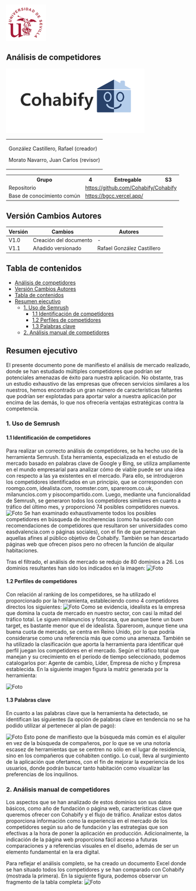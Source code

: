 ![US Logo](images/logo_us.png)

Análisis de competidores
---


![Cohabify](images/Cohabify.png)

<table>
    <tbody>
        <tr>
            <td rowspan=2></p></p>González Castillero, Rafael (creador)<p></p><p></p>Morato Navarro, Juan Carlos (revisor)<p></p>
            </td> 
        </tr>
    </tbody>
</table>

<table>
  <tr>
    <th>Grupo</th>
    <th>4</th>
    <th>Entregable</th>
    <th>S3</th>
  </tr>
  <tr>
    <td>Repositorio</td>
    <td colspan="3"><a href="https://github.com/Cohabify/Cohabify">https://github.com/Cohabify/Cohabify</a></td>
  </tr>
  <tr>
    <td>Base de conocimiento común</td>
    <td colspan="3"><a href="https://bgcc.vercel.app/">https://bgcc.vercel.app/</a></td>
  </tr>
</table>


## Versión Cambios Autores
| Versión | Cambios | Autores |
| --- | --- | --- |
| V1.0 | Creación del documento | - |
| V1.1 | Añadido versionado | Rafael González Castillero |


## Tabla de contenidos
- [Análisis de competidores](#análisis-de-competidores)
- [Versión Cambios Autores](#versión-cambios-autores)
- [Tabla de contenidos](#tabla-de-contenidos)
- [Resumen ejecutivo](#resumen-ejecutivo)
  - [1. Uso de Semrush](#1-uso-de-semrush)
    - [1.1 Identificación de competidores](#11-identificación-de-competidores)
    - [1.2 Perfiles de competidores](#12-perfiles-de-competidores)
    - [1.3 Palabras clave](#13-palabras-clave)
  - [2. Análisis manual de competidores](#2-análisis-manual-de-competidores)

## Resumen ejecutivo
El presente documento pone de manifiesto el análisis de mercado realizado, donde se han estudiado múltiples competidores que podrían ser potenciales amenazas de éxito para nuestra aplicación. No obstante, tras un estudio exhaustivo de las empresas que ofrecen servicios similares a los nuestros, hemos encontrado un gran número de características faltantes que podrían ser explotadas para aportar valor a nuestra aplicación por encima de las demás, lo que nos ofrecería ventajas estratégicas contra la competencia.

### 1. Uso de Semrush

#### 1.1 Identificación de competidores
Para realizar un correcto análisis de competidores, se ha hecho uso de la herramienta Semrush. Esta herramienta, especializada en el estudio de mercado basado en palabras clave de Google y Bing, se utiliza ampliamente en el mundo empresarial para analizar cómo de viable puede ser una idea con respecto a las ya existentes en el mercado. Para ello, se introdujeron los competidores identificados en un principio, que se corresponden con roomgo.com, idealista.com, roomster.com, spareroom.co.uk, milanuncios.com y pisocompartido.com. Luego, mediante una funcionalidad de Semrush, se generaron todos los competidores similares en cuanto a tráfico del último mes, y proporcionó 74 posibles competidores nuevos.
![Foto](./images/competitor_analysis/foto1_competidores.png)
Se han examinado exhaustivamente todos los posibles competidores en búsqueda de incoherencias (como ha sucedido con recomendaciones de competidores que resultaron ser universidades como easdvalencia.com o páginas sociales), con el fin de que permanezcan aquellas afines al público objetivo de Cohabify. También se han descartado páginas web que ofrecen pisos pero no ofrecen la función de alquilar habitaciones.

Tras el filtrado, el análisis de mercado se redujo de 80 dominios a 26. Los dominios resultantes han sido los indicados en la imagen:
![Foto](./images/competitor_analysis/foto2_competidores.png)


#### 1.2 Perfiles de competidores
Con relación al ranking de los competidores, se ha utilizado el proporcionado por la herramienta, estableciendo como 4 competidores directos los siguientes:
![Foto](./images/competitor_analysis/foto4_competidores.png)
Como se evidencia, idealista es la empresa que domina la cuota de mercado en nuestro sector, con casi la mitad del tráfico total. Le siguen milanuncios y fotocasa, que aunque tiene un buen target, es bastante menor que el de idealista. Spareroom, aunque tiene una buena cuota de mercado, se centra en Reino Unido, por lo que podría considerarse como una referencia más que como una amenaza. También se ha utilizado la clasificación que aporta la herramienta para identificar qué perfil juegan los competidores en el mercado. Según el tráfico total que manejan y su crecimiento en el periodo de tiempo seleccionado, podemos catalogarlos por: Agente de cambio, Líder, Empresa de nicho y Empresa establecida. En la siguiente imagen figura la matriz generada por la herramienta:

![Foto](./images/competitor_analysis/foto3_competidores.png)

#### 1.3 Palabras clave
En cuanto a las palabras clave que la herramienta ha detectado, se identifican las siguientes (la opción de palabras clave en tendencia no se ha podido utilizar al pertenecer al plan de pago):

![Foto](./images/competitor_analysis/foto5_competidores.png)
Esto pone de manifiesto que la búsqueda más común es el alquiler en vez de la búsqueda de compañeros, por lo que se ve una notoria escasez de herramientas que se centren no sólo en el lugar de residencia, sino en los compañeros que cohabiten contigo. Lo cual, lleva al surgimiento de la aplicación que ofertamos, con el fin de mejorar la experiencia de los usuarios, donde podrán buscar tanto habitación como visualizar las preferencias de los inquilinos.

### 2. Análisis manual de competidores
Los aspectos que se han analizado de estos dominios son sus datos básicos, como año de fundación o página web, características clave que queremos ofrecer con Cohabify y el flujo de tráfico. Analizar estos datos proporciona información como la experiencia en el mercado de los competidores según su año de fundación y las estrategias que son efectivas a la hora de poner la aplicación en producción. Adicionalmente, la indicación de la página web proporciona fácil acceso a futuras comparaciones y a referencias visuales en el diseño, además de ser un elemento fundamental en la era digital. 

Para reflejar el análisis completo, se ha creado un documento Excel donde se han situado todos los competidores y se han comparado con Cohabify (mostrada la primera). En la siguiente figura, podemos observar un fragmento de la tabla completa:
![Foto](./images/competitor_analysis/foto6_competidores.png)